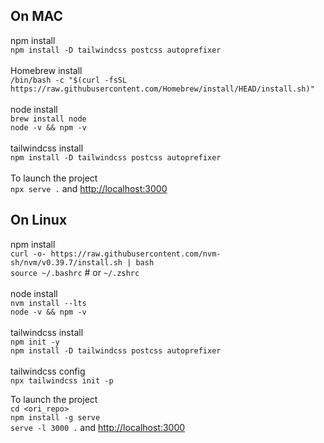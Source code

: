 On MAC
---------------
npm install<br>
`npm install -D tailwindcss postcss autoprefixer`
<br><br>
Homebrew install<br>
`/bin/bash -c "$(curl -fsSL https://raw.githubusercontent.com/Homebrew/install/HEAD/install.sh)"`<br><br>
node install<br>
`brew install node`<br>
`node -v && npm -v`<br><br>
tailwindcss install<br>
`npm install -D tailwindcss postcss autoprefixer`<br><br>
To launch the project<br>
`npx serve .` and <http://localhost:3000>

On Linux
---------------
npm install<br>
`curl -o- https://raw.githubusercontent.com/nvm-sh/nvm/v0.39.7/install.sh | bash`<br>
`source ~/.bashrc`  # or `~/.zshrc`<br><br>
node install<br>
`nvm install --lts`<br>
`node -v && npm -v`<br><br>
tailwindcss install<br>
`npm init -y`<br>
`npm install -D tailwindcss postcss autoprefixer`<br><br>
tailwindcss config<br>
`npx tailwindcss init -p`<br>

To launch the project<br>
`cd <ori_repo>`<br>
`npm install -g serve`<br>
`serve -l 3000 .` and <http://localhost:3000>

